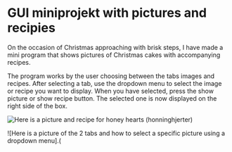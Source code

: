 # GUI miniprojekt with pictures and recipies

On the occasion of Christmas approaching with brisk steps, I have made a mini program that shows pictures of Christmas cakes with accompanying recipes.

The program works by the user choosing between the tabs images and recipes. 
After selecting a tab, use the dropdown menu to select the image or recipe you want to display. 
When you have selected, press the show picture or show recipe button.
The selected one is now displayed on the right side of the box.



![Here is a picture and recipe for honey hearts (honninghjerter)](https://www.valdemarsro.dk/wp-content/2013/12/honninghjerter_opskrift-1.jpg)



![Here is a picture of the 2 tabs and how to select a specific picture using a dropdown menu].(




